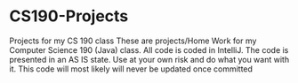 # CS190-Projects
Projects for my CS 190 class
These are projects/Home Work for my Computer Science 190 (Java) class.
All code is coded in IntelliJ. The code is presented in an AS IS state. Use at your own risk and do what you want with it.
This code will most likely will never be updated once committed 
